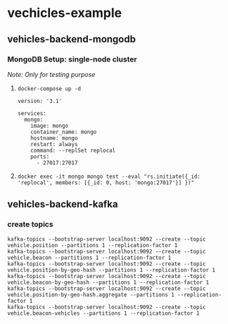 # vechicles-example

## vehicles-backend-mongodb

### MongoDB Setup: single-node cluster

_Note: Only for testing purpose_

1. `docker-compose up -d`

    ```
    version: '3.1'
    
    services:
      mongo:
        image: mongo
        container_name: mongo
        hostname: mongo
        restart: always
        command: --replSet replocal
        ports:
          - 27017:27017
    ```

1. `docker exec -it mongo mongo test --eval "rs.initiate({_id: 'replocal', members: [{_id: 0, host: 'mongo:27017'}] })"`

## vehicles-backend-kafka

### create topics

```shell
kafka-topics --bootstrap-server localhost:9092 --create --topic vehicle.position --partitions 1 --replication-factor 1
kafka-topics --bootstrap-server localhost:9092 --create --topic vehicle.beacon --partitions 1 --replication-factor 1
kafka-topics --bootstrap-server localhost:9092 --create --topic vehicle.position-by-geo-hash --partitions 1 --replication-factor 1
kafka-topics --bootstrap-server localhost:9092 --create --topic vehicle.beacon-by-geo-hash --partitions 1 --replication-factor 1
kafka-topics --bootstrap-server localhost:9092 --create --topic vehicle.position-by-geo-hash.aggregate --partitions 1 --replication-factor 1
kafka-topics --bootstrap-server localhost:9092 --create --topic vehicle.beacon-vehicles --partitions 1 --replication-factor 1
```
